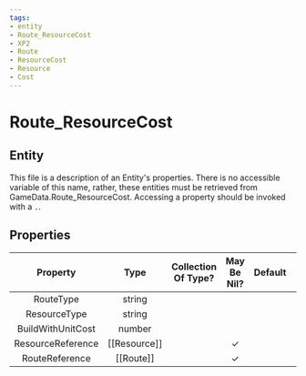 ```yaml
---
tags:
- entity
- Route_ResourceCost
- XP2
- Route
- ResourceCost
- Resource
- Cost
---
```

# Route_ResourceCost
## Entity
This file is a description of an Entity's properties. There is no accessible variable of this name, rather, these entities must be retrieved from GameData.Route_ResourceCost. Accessing a property should be invoked with a `.`.
## Properties
|	Property	|	Type	|	Collection Of Type?	|	May Be Nil?	|	Default	|	References	|	Key	|	Notes	|
|	:-:	|	:-:	|	:-:	|	:-:	|	:-:	|	:-:	|	:-:	|	-:	|
|	RouteType	|	string	|		|		|		|	[[Route]].RouteType	|		|	|
|	ResourceType	|	string	|		|		|		|	[[Resource]].ResourceType	|		|	|
|	BuildWithUnitCost	|	number	|		|		|		|		|		|	|
|	ResourceReference	|	[[Resource]]	|		|	✓	|		|		|		|	|
|	RouteReference	|	[[Route]]	|		|	✓	|		|		|		|	|
